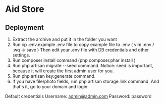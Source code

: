 # Aid Store

## Deployment

1. Extract the archive and put it in the folder you want
2. Run cp .env.example .env file to copy example file to .env ( vim .env / :wq -> save ) Then edit your .env file with DB credentials and other settings.
3. Run composer install command (php composer.phar install )
4. Run php artisan migrate --seed command. Notice: seed is important, because it will create the first admin user for you.
5. Run php artisan key:generate command.
6. If you have file/photo fields, run php artisan storage:link command.
And that's it, go to your domain and login:

Default credentials
Username: admin@admin.com
Password: password